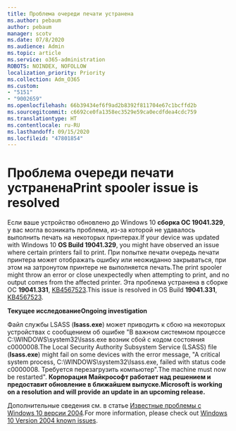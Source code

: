 ```yaml
---
title: Проблема очереди печати устранена
ms.author: pebaum
author: pebaum
manager: scotv
ms.date: 07/8/2020
ms.audience: Admin
ms.topic: article
ms.service: o365-administration
ROBOTS: NOINDEX, NOFOLLOW
localization_priority: Priority
ms.collection: Adm_O365
ms.custom:
- "5151"
- "9002659"
ms.openlocfilehash: 66b39434ef6f9ad2b8392f811704e67c1bcffd2b
ms.sourcegitcommit: c6692ce0fa1358ec3529e59ca0ecdfdea4cdc759
ms.translationtype: HT
ms.contentlocale: ru-RU
ms.lasthandoff: 09/15/2020
ms.locfileid: "47801854"
---
```

# <a name="print-spooler-issue-is-resolved"></a><span data-ttu-id="b575b-102">Проблема очереди печати устранена</span><span class="sxs-lookup"><span data-stu-id="b575b-102">Print spooler issue is resolved</span></span>

<span data-ttu-id="b575b-103">Если ваше устройство обновлено до Windows 10 **сборка ОС 19041.329**, у вас могла возникать проблема, из-за которой не удавалось выполнить печать на некоторых принтерах.</span><span class="sxs-lookup"><span data-stu-id="b575b-103">If your device was updated with Windows 10  **OS Build 19041.329**, you might have observed an issue where certain printers fail to print.</span></span> <span data-ttu-id="b575b-104">При попытке печати очередь печати принтера может отображать ошибку или неожиданно закрываться, при этом на затронутом принтере не выполняется печать.</span><span class="sxs-lookup"><span data-stu-id="b575b-104">The print spooler might throw an error or close unexpectedly when attempting to print, and no output comes from the affected printer.</span></span> <span data-ttu-id="b575b-105">Эта проблема устранена в сборке ОС **19041.331**, [KB4567523](https://support.microsoft.com/help/4567523/windows-10-update-kb4567523).</span><span class="sxs-lookup"><span data-stu-id="b575b-105">This issue is resolved in OS Build  **19041.331**, [KB4567523](https://support.microsoft.com/help/4567523/windows-10-update-kb4567523).</span></span>  

<span data-ttu-id="b575b-106">**Текущее исследование**</span><span class="sxs-lookup"><span data-stu-id="b575b-106">**Ongoing investigation**</span></span>

<span data-ttu-id="b575b-107">Файл службы LSASS (**Isass.exe**) может приводить к сбою на некоторых устройствах с сообщением об ошибке "В важном системном процессе C:\WINDOWS\system32\lsass.exe возник сбой с кодом состояния c0000008.</span><span class="sxs-lookup"><span data-stu-id="b575b-107">The Local Security Authority Subsystem Service (LSASS) file (**Isass.exe**) might fail on some devices with the error message, "A critical system process, C:\WINDOWS\system32\Isass.exe, failed with status code c0000008.</span></span> <span data-ttu-id="b575b-108">Требуется перезагрузить компьютер".</span><span class="sxs-lookup"><span data-stu-id="b575b-108">The machine must now be restarted".</span></span>  <span data-ttu-id="b575b-109">**Корпорация Майкрософт работает над решением и предоставит обновление в ближайшем выпуске.**</span><span class="sxs-lookup"><span data-stu-id="b575b-109">**Microsoft is working on a resolution and will provide an update in an upcoming release.**</span></span>

<span data-ttu-id="b575b-110">Дополнительные сведения см. в статье [Известные проблемы с Windows 10 версии 2004](https://docs.microsoft.com/windows/release-information/status-windows-10-2004#442msgdesc).</span><span class="sxs-lookup"><span data-stu-id="b575b-110">For more information, please check out  [Windows 10 Version 2004 known issues](https://docs.microsoft.com/windows/release-information/status-windows-10-2004#442msgdesc).</span></span>
